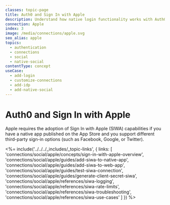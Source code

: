 ```yaml
---
classes: topic-page
title: Auth0 and Sign In with Apple
description: Understand how native login functionality works with Auth0 and your applications. 
connection: Apple
index: 3
image: /media/connections/apple.svg
seo_alias: apple
topics:
  - authentication
  - connections
  - social
  - native-social
contentType: concept
useCase:
  - add-login
  - customize-connections
  - add-idp
  - add-native-social
---
```

# Auth0 and Sign In with Apple

Apple requires the adoption of Sign In with Apple (SIWA) capabilities if you have a native app published on the App Store and you support different third-party sign-in options (such as Facebook, Google, or Twitter). 

<%= include('../../../_includes/_topic-links', { links: [
  'connections/social/apple/concepts/sign-in-with-apple-overview',
  'connections/social/apple/guides/add-siwa-to-native-app',
  'connections/social/apple/guides/add-siwa-to-web-app',
  'connections/social/apple/guides/test-siwa-connection',
  'connections/social/apple/guides/generate-client-secret-siwa',
  'connections/social/apple/references/siwa-logging',
  'connections/social/apple/references/siwa-rate-limits',
  'connections/social/apple/references/siwa-troubleshooting',
  'connections/social/apple/references/siwa-use-cases'
] }) %>
